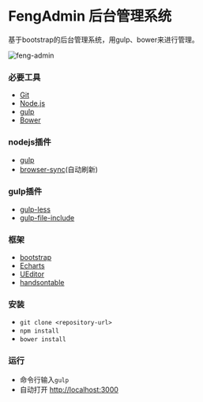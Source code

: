 # FengAdmin 后台管理系统

基于bootstrap的后台管理系统，用gulp、bower来进行管理。


![feng-admin](https://cloud.githubusercontent.com/assets/3378002/15895214/ab3e6fd4-2dbc-11e6-907c-d9abfba7a82b.png)


### 必要工具

* [Git](http://git-scm.com/)
* [Node.js](http://www.npmjs.com/)
* [gulp](https://www.npmjs.com/package/gulp)
* [Bower](http://bower.io/)

### nodejs插件

* [gulp](https://www.npmjs.com/package/gulp)
* [browser-sync](https://www.npmjs.com/package/browser-sync)(自动刷新)

### gulp插件

* [gulp-less](https://www.npmjs.com/package/gulp-less)
* [gulp-file-include](https://www.npmjs.com/package/gulp-file-include)

### 框架

* [bootstrap](https://getbootstrap.com/)
* [Echarts](http://echarts.baidu.com/)
* [UEditor](http://ueditor.baidu.com/)
* [handsontable](https://handsontable.com/)

### 安装

* `git clone <repository-url>` 
* `npm install`
* `bower install`

### 运行

* 命令行输入`gulp`
* 自动打开 [http://localhost:3000](http://localhost:3000)



